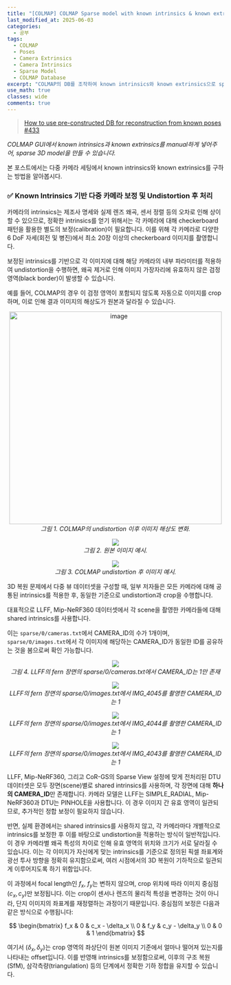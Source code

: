 ```yaml
---
title: "[COLMAP] COLMAP Sparse model with known intrinsics & known extrinsics"
last_modified_at: 2025-06-03
categories:
  - 공부
tags:
  - COLMAP
  - Poses
  - Camera Extrinsics
  - Camera Intrinsics
  - Sparse Model
  - COLMAP Database
excerpt: "COLMAP의 DB를 조작하여 known intrinsics와 known extrinsics으로 sparse model 만들기"
use_math: true
classes: wide
comments: true
---
```


> [How to use pre-constructed DB for reconstruction from known poses #433](https://github.com/colmap/colmap/issues/433)

_COLMAP GUI에서 known intrinsics과 known extrinsics를 manual하게 넣어주어, sparse 3D model을 만들 수 있습니다._

본 포스트에서는 다중 카메라 세팅에서 known intrinsics와 known extrinsics를 구하는 방법을 알아봅시다.

### ✅ Known Intrinsics 기반 다중 카메라 보정 및 Undistortion 후 처리
카메라의 intrinsics는 제조사 명세와 실제 렌즈 왜곡, 센서 정렬 등의 오차로 인해 상이할 수 있으므로, 정확한 intrinsics를 얻기 위해서는 각 카메라에 대해 checkerboard 패턴을 활용한 별도의 보정(calibration)이 필요합니다. 이를 위해 각 카메라로 다양한 6 DoF 자세(회전 및 병진)에서 최소 20장 이상의 checkerboard 이미지를 촬영합니다.

보정된 intrinsics를 기반으로 각 이미지에 대해 해당 카메라의 내부 파라미터를 적용하여 undistortion을 수행하면, 왜곡 제거로 인해 이미지 가장자리에 유효하지 않은 검정 영역(black border)이 발생할 수 있습니다. 

예를 들어, COLMAP의 경우 이 검정 영역이 포함되지 않도록 자동으로 이미지를 crop하며, 이로 인해 결과 이미지의 해상도가 원본과 달라질 수 있습니다.

<p align="center">
  <img width="494" alt="image" src="https://github.com/user-attachments/assets/d8663ad9-7d4a-4330-a526-208df257c54c" />
  <br/>
  <em>그림 1. COLMAP의 undistortion 이후 이미지 해상도 변화.</em>
</p>

<p align="center">
  <img src="https://github.com/user-attachments/assets/23e7069f-bc28-45cd-b08a-1a2daea2e944" />
  <br/>
  <em>그림 2. 원본 이미지 예시.</em>
</p>

<p align="center">
  <img src="https://github.com/user-attachments/assets/95644cb8-2dd0-4225-be88-f6b837bb7432" />
  <br/>
  <em>그림 3. COLMAP undistortion 후 이미지 예시.</em>
</p>

3D 복원 문제에서 다중 뷰 데이터셋을 구성할 때, 일부 저자들은 모든 카메라에 대해 공통된 intrinsics를 적용한 후, 동일한 기준으로 undistortion과 crop을 수행합니다.

대표적으로 LLFF, Mip-NeRF360 데이터셋에서 각 scene을 촬영한 카메라들에 대해 shared intrinsics를 사용합니다.

이는 `sparse/0/cameras.txt`에서 CAMERA_ID의 수가 1개이며, `sparse/0/images.txt`에서 각 이미지에 해당하는 CAMERA_ID가 동일한 ID를 공유하는 것을 봄으로써 확인 가능합니다.

<p align="center">
  <img src="https://github.com/user-attachments/assets/9a191c34-4860-4065-b98b-f763a997e518" />
  <br/>
  <em>그림 4. LLFF의 fern 장면의 sparse/0/cameras.txt에서 CAMERA_ID는 1만 존재</em>
</p>
<p align="center">
  <img src="https://github.com/user-attachments/assets/cf04d499-3fe3-48dd-b136-e6cac5bc571b" />
  <br/>
  <em>LLFF의 fern 장면의 sparse/0/images.txt에서 IMG_4045를 촬영한 CAMERA_ID는 1</em>
</p>
<p align="center">
  <img src="https://github.com/user-attachments/assets/525e579a-fed2-428b-9bda-1b8469ce1786" />
  <br/>
  <em>LLFF의 fern 장면의 sparse/0/images.txt에서 IMG_4044를 촬영한 CAMERA_ID는 1</em>
</p>
<p align="center">
  <img src="https://github.com/user-attachments/assets/5b869731-44be-453e-a865-398d7877f61d" />
  <br/>
  <em>LLFF의 fern 장면의 sparse/0/images.txt에서 IMG_4043를 촬영한 CAMERA_ID는 1</em>
</p>

LLFF, Mip-NeRF360, 그리고 CoR-GS의 Sparse View 설정에 맞게 전처리된 DTU 데이터셋은 모두 장면(scene)별로 shared intrinsics를 사용하며, 각 장면에 대해 **하나의 CAMERA_ID**만 존재합니다.
카메라 모델은 LLFF는 SIMPLE_RADIAL, Mip-NeRF360과 DTU는 PINHOLE을 사용합니다. 이 경우 이미지 간 유효 영역이 일관되므로, 추가적인 정합 보정이 필요하지 않습니다.

반면, 실제 환경에서는 shared intrinsics를 사용하지 않고, 각 카메라마다 개별적으로 intrinsics를 보정한 후 이를 바탕으로 undistortion을 적용하는 방식이 일반적입니다. 이 경우 카메라별 왜곡 특성의 차이로 인해 유효 영역의 위치와 크기가 서로 달라질 수 있습니다. 이는 각 이미지가 자신에게 맞는 intrinsics를 기준으로 정의된 픽셀 좌표계와 광선 투사 방향을 정확히 유지함으로써, 여러 시점에서의 3D 복원이 기하적으로 일관되게 이루어지도록 하기 위함입니다.

이 과정에서 focal length인 $f_x$, $f_y$는 변하지 않으며, crop 위치에 따라 이미지 중심점 $(c_x, c_y)$만 보정됩니다. 이는 crop이 센서나 렌즈의 물리적 특성을 변경하는 것이 아니라, 단지 이미지의 좌표계를 재정렬하는 과정이기 때문입니다. 중심점의 보정은 다음과 같은 방식으로 수행됩니다:

$$
\begin{bmatrix}
f_x & 0 & c_x - \delta_x \\
0 & f_y & c_y - \delta_y \\
0 & 0 & 1 
\end{bmatrix}
$$

여기서 $(\delta_x, \delta_y)$는 crop 영역의 좌상단이 원본 이미지 기준에서 얼마나 떨어져 있는지를 나타내는 offset입니다. 이를 반영해 intrinsics를 보정함으로써, 이후의 구조 복원(SfM), 삼각측량(triangulation) 등의 단계에서 정확한 기하 정합을 유지할 수 있습니다.








